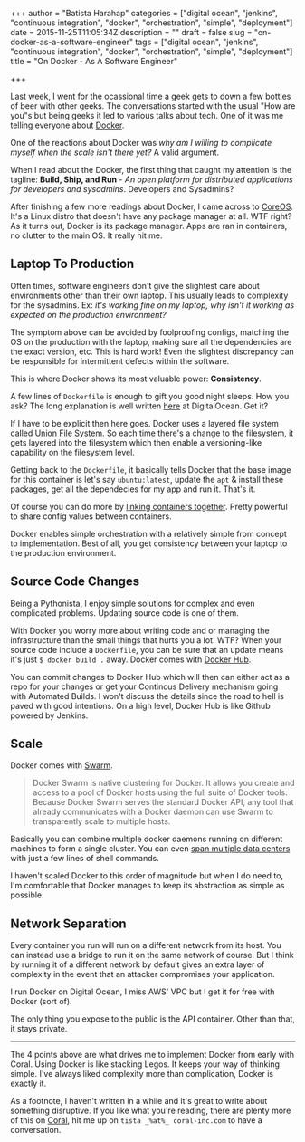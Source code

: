 +++
author = "Batista Harahap"
categories = ["digital ocean", "jenkins", "continuous integration", "docker", "orchestration", "simple", "deployment"]
date = 2015-11-25T11:05:34Z
description = ""
draft = false
slug = "on-docker-as-a-software-engineer"
tags = ["digital ocean", "jenkins", "continuous integration", "docker", "orchestration", "simple", "deployment"]
title = "On Docker - As A Software Engineer"

+++


Last week, I went for the ocassional time a geek gets to down a few bottles of beer with other geeks. The conversations started with the usual "How are you"s but being geeks it led to various talks about tech. One of it was me telling everyone about [Docker](https://www.docker.com/).

One of the reactions about Docker was *why am I willing to complicate myself when the scale isn't there yet?* A valid argument.

When I read about the Docker, the first thing that caught my attention is the tagline: **Build, Ship, and Run** - *An open platform for distributed applications for developers and sysadmins*. Developers and Sysadmins?

After finishing a few more readings about Docker, I came across to [CoreOS](https://coreos.com/). It's a Linux distro that doesn't have any package manager at all. WTF right? As it turns out, Docker is its package manager. Apps are ran in containers, no clutter to the main OS. It really hit me.

## Laptop To Production

Often times, software engineers don't give the slightest care about environments other than their own laptop. This usually leads to complexity for the sysadmins. Ex: *it's working fine on my laptop, why isn't it working as expected on the production environment?*

The symptom above can be avoided by foolproofing configs, matching the OS on the production with the laptop, making sure all the dependencies are the exact version, etc. This is hard work! Even the slightest discrepancy can be responsible for intermittent defects within the software.

This is where Docker shows its most valuable power: **Consistency**.

A few lines of `Dockerfile` is enough to gift you good night sleeps. How you ask? The long explanation is well written [here](https://www.digitalocean.com/community/tutorials/docker-explained-using-dockerfiles-to-automate-building-of-images) at DigitalOcean. Get it?

If I have to be explicit then here goes. Docker uses a layered file system called [Union File System](https://docs.docker.com/engine/introduction/understanding-docker/#union-file-systems). So each time there's a change to the filesystem, it gets layered into the filesystem which then enable a versioning-like capability on the filesystem level.

Getting back to the `Dockerfile`, it basically tells Docker that the base image for this container is let's say `ubuntu:latest`, update the `apt` & install these packages, get all the dependecies for my app and run it. That's it.

Of course you can do more by [linking containers together](http://rominirani.com/2015/07/31/docker-tutorial-series-part-8-linking-containers/). Pretty powerful to share config values between containers.

Docker enables simple orchestration with a relatively simple from concept to implementation. Best of all, you get consistency between your laptop to the production environment.

## Source Code Changes

Being a Pythonista, I enjoy simple solutions for complex and even complicated problems. Updating source code is one of them.

With Docker you worry more about writing code and or managing the infrastructure than the small things that hurts you a lot. WTF? When your source code include a `Dockerfile`, you can be sure that an update means it's just `$ docker build .` away. Docker comes with [Docker Hub](https://hub.docker.com/).

You can commit changes to Docker Hub which will then can either act as a repo for your changes or get your Continous Delivery mechanism going with Automated Builds. I won't discuss the details since the road to hell is paved with good intentions. On a high level, Docker Hub is like Github powered by Jenkins.

## Scale

Docker comes with [Swarm](https://docs.docker.com/swarm/).

> Docker Swarm is native clustering for Docker. It allows you create and access to a pool of Docker hosts using the full suite of Docker tools. Because Docker Swarm serves the standard Docker API, any tool that already communicates with a Docker daemon can use Swarm to transparently scale to multiple hosts.

Basically you can combine multiple docker daemons running on different machines to form a single cluster. You can even [span multiple data centers](http://blog.weave.works/2014/10/08/i-just-created-a-cassandra-cluster-that-spans-3-different-network-domains-by-using-2-simple-shell-commands-how-cool-is-that/) with just a few lines of shell commands.

I haven't scaled Docker to this order of magnitude but when I do need to, I'm comfortable that Docker manages to keep its abstraction as simple as possible.

## Network Separation

Every container you run will run on a different network from its host. You can instead use a bridge to run it on the same network of course. But I think by running it of a different network by default gives an extra layer of complexity in the event that an attacker compromises your application.

I run Docker on Digital Ocean, I miss AWS' VPC but I get it for free with Docker (sort of).

The only thing you expose to the public is the API container. Other than that, it stays private.

---

The 4 points above are what drives me to implement Docker from early with Coral. Using Docker is like stacking Legos. It keeps your way of thinking simple. I've always liked complexity more than complication, Docker is exactly it.

As a footnote, I haven't written in a while and it's great to write about something disruptive. If you like what you're reading, there are plenty more of this on [Coral](http://www.coralshop.co.id), hit me up on `tista _%at%_ coral-inc.com` to have a conversation.